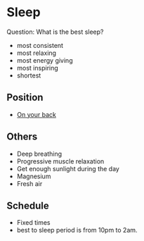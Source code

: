 # Sleep

Question: What is the best sleep?
* most consistent
* most relaxing
* most energy giving
* most inspiring
* shortest

## Position
* [On your back](http://www.medicaldaily.com/sleeping-positions-stay-healthy-best-and-worst-ways-sleep-during-night-296714)

## Others

* Deep breathing
* Progressive muscle relaxation
* Get enough sunlight during the day
* Magnesium
* Fresh air

## Schedule

* Fixed times
* best to sleep period is from 10pm to 2am.
